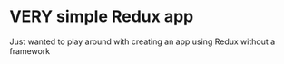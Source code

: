 # VERY simple Redux app

Just wanted to play around with creating an app using Redux without a framework
